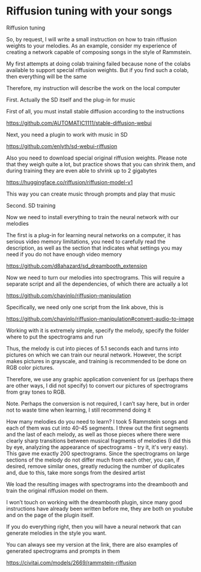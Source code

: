 # Riffusion tuning with your songs

Riffusion tuning

So, by request, I will write a small instruction on how to train riffusion weights to your melodies. As an example, consider my experience of creating a network capable of composing songs in the style of Rammstein.

My first attempts at doing colab training failed because none of the colabs available to support special riffusion weights. But if you find such a colab, then everything will be the same

Therefore, my instruction will describe the work on the local computer

First. Actually the SD itself and the plug-in for music

First of all, you must install stable diffusion according to the instructions

https://github.com/AUTOMATIC1111/stable-diffusion-webui

Next, you need a plugin to work with music in SD

https://github.com/enlyth/sd-webui-riffusion

Also you need to download special original riffusion weights. Please note that they weigh quite a lot, but practice shows that you can shrink them, and during training they are even able to shrink up to 2 gigabytes

https://huggingface.co/riffusion/riffusion-model-v1

This way you can create music through prompts and play that music

Second. SD training

Now we need to install everything to train the neural network with our melodies

The first is a plug-in for learning neural networks on a computer, it has serious video memory limitations, you need to carefully read the description, as well as the section that indicates what settings you may need if you do not have enough video memory

https://github.com/d8ahazard/sd_dreambooth_extension

Now we need to turn our melodies into spectrograms. This will require a separate script and all the dependencies, of which there are actually a lot

https://github.com/chavinlo/riffusion-manipulation

Specifically, we need only one script from the link above, this is

https://github.com/chavinlo/riffusion-manipulation#convert-audio-to-image

Working with it is extremely simple, specify the melody, specify the folder where to put the spectrograms and run

Thus, the melody is cut into pieces of 5.1 seconds each and turns into pictures on which we can train our neural network. However, the script makes pictures in grayscale, and training is recommended to be done on RGB color pictures.

Therefore, we use any graphic application convenient for us (perhaps there are other ways, I did not specify) to convert our pictures of spectrograms from gray tones to RGB.

Note. Perhaps the conversion is not required, I can’t say here, but in order not to waste time when learning, I still recommend doing it

How many melodies do you need to learn? I took 5 Rammstein songs and each of them was cut into 40-45 segments. I threw out the first segments and the last of each melody, as well as those pieces where there were clearly sharp transitions between musical fragments of melodies (I did this by eye, analyzing the appearance of spectrograms - try it, it's very easy). This gave me exactly 200 spectrograms. Since the spectrograms on large sections of the melody do not differ much from each other, you can, if desired, remove similar ones, greatly reducing the number of duplicates and, due to this, take more songs from the desired artist

We load the resulting images with spectrograms into the dreambooth and train the original riffusion model on them.

I won’t touch on working with the dreambooth plugin, since many good instructions have already been written before me, they are both on youtube and on the page of the plugin itself.

If you do everything right, then you will have a neural network that can generate melodies in the style you want.

You can always see my version at the link, there are also examples of generated spectrograms and prompts in them

https://civitai.com/models/2669/rammstein-riffusion
